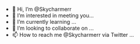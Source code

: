 - 👋 Hi, I’m @Skycharmerr
- 👀 I’m interested in meeting you...
- 🌱 I’m currently learning  ...
- 💞️ I’m looking to collaborate on ...
- 📫 How to reach me @Skycharmerr via Twitter ...

<!---
Skycharmerr/Skycharmerr is a ✨ special ✨ repository because its `README.md` (this file) appears on your GitHub profile.
You can click the Preview link to take a look at your changes.
--->
